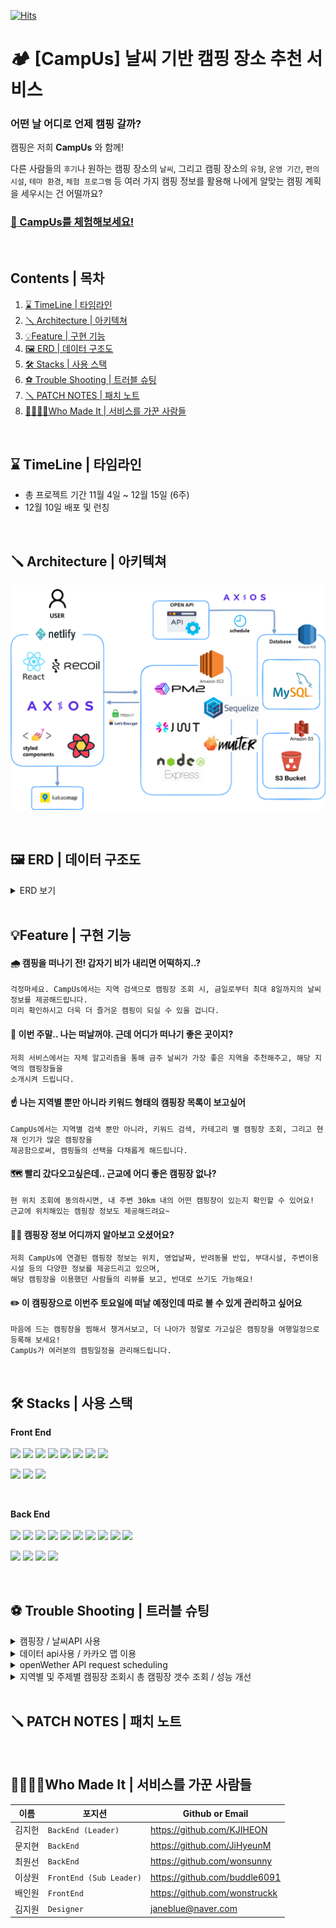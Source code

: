 [![Hits](https://hits.seeyoufarm.com/api/count/incr/badge.svg?url=https%3A%2F%2Fgithub.com%2FHH-campUs%2FcampUs_BE&count_bg=%235185A6&title_bg=%2380A3D6&icon=riseup.svg&icon_color=%23FFFFFF&title=Visitors&edge_flat=false)](https://hits.seeyoufarm.com)

# 🏕️ [CampUs] 날씨 기반 캠핑 장소 추천 서비스

### 어떤 날 어디로 언제 캠핑 갈까?

캠핑은 저희 **CampUs** 와 함께! <br>

다른 사람들의 `후기`나 원하는 캠핑 장소의 `날씨`, 그리고 캠핑 장소의 `유형`, `운영 기간`, `편의 시설`, 
`테마 환경`, `체험 프로그램` 등 여러 가지 캠핑 정보를 활용해 나에게 알맞는 캠핑 계획을 세우시는 건 어떨까요?


  
### [🚗 CampUs를 체험해보세요!](https://camp-us.co.kr/)  

<br/>

## Contents | 목차
1. [⌛ TimeLine | 타임라인](#-timeline-|-타임라인)
2. [🪛 Architecture | 아키텍쳐](#-architecture-|-아키텍쳐)
3. [💡Feature | 구현 기능](#-feature-|-구현-기능)
4. [🖼️ ERD | 데이터 구조도](#-erd-|-데이터-구조도)
5. [🛠️ Stacks | 사용 스택](#-stacks-|-사용-스택)
6. [⚽ Trouble Shooting | 트러블 슈팅](#-trouble-shooting-|-트러블-슈팅)
7. [🪛 PATCH NOTES | 패치 노트](#-patch-notes-|-패치-노트)
8. [👨‍💻👩‍💻Who Made It | 서비스를 가꾼 사람들](#-who-made-it-|-서비스를-가꾼-사람들)

<br/>


## ⌛ TimeLine | 타임라인
- 총 프로젝트 기간 11월 4일 ~ 12월 15일 (6주)
- 12월 10일 배포 및 런칭

<br/>



## 🪛 Architecture | 아키텍쳐

![title](https://github.com/HH-campUs/campUs_FE/blob/master/public/Architecture.png)   

<br/>

## 🖼️ ERD | 데이터 구조도
<details>
  <summary> ERD 보기 </summary>
  <div markdown="1">
    <img src="https://github.com/HH-campUs/campUs_FE/blob/master/public/ERD.png" alt="image">
  </div>
</details>
<br/>

## 💡Feature | 구현 기능

#### 🌧️ 캠핑을 떠나기 전! 갑자기 비가 내리면 어떡하지..?
  ```
  걱정마세요. CampUs에서는 지역 검색으로 캠핑장 조회 시, 금일로부터 최대 8일까지의 날씨 정보를 제공해드립니다. 
  미리 확인하시고 더욱 더 즐거운 캠핑이 되실 수 있을 겁니다.
  ```
#### 🤔 이번 주말.. 나는 떠날꺼야. 근데 어디가 떠나기 좋은 곳이지?
  ```
  저희 서비스에서는 자체 알고리즘을 통해 금주 날씨가 가장 좋은 지역을 추천해주고, 해당 지역의 캠핑장들을 
  소개시켜 드립니다.
  ```
#### ☝ 나는 지역별 뿐만 아니라 키워드 형태의 캠핑장 목록이 보고싶어
  ```
  CampUs에서는 지역별 검색 뿐만 아니라, 키워드 검색, 카테고리 별 캠핑장 조회, 그리고 현재 인기가 많은 캠핑장을 
  제공함으로써, 캠핑들의 선택을 다채롭게 해드립니다.
  ```
#### 🗺️ 빨리 갔다오고싶은데.. 근교에 어디 좋은 캠핑장 없나?
  ```
  현 위치 조회에 동의하시면, 내 주변 30km 내의 어떤 캠핑장이 있는지 확인할 수 있어요!
  근교에 위치해있는 캠핑장 정보도 제공해드려요~
  ```
#### 🙋‍♀️ 캠핑장 정보 어디까지 알아보고 오셨어요?
  ```
  저희 CampUs에 연결된 캠핑장 정보는 위치, 영업날짜, 반려동물 반입, 부대시설, 주변이용시설 등의 다양한 정보를 제공드리고 있으며,
  해당 캠핑장을 이용했던 사람들의 리뷰를 보고, 반대로 쓰기도 가능해요!
  ```
  
#### ✏️ 이 캠핑장으로 이번주 토요일에 떠날 예정인데 따로 볼 수 있게 관리하고 싶어요
  ```
  마음에 드는 캠핑장을 찜해서 챙겨서보고, 더 나아가 정말로 가고싶은 캠핑장을 여행일정으로 등록해 보세요! 
  CampUs가 여러분의 캠핑일정을 관리해드립니다.
  ```
<br/>


## 🛠️ Stacks | 사용 스택
**Front End**
<br/>
<br/>
<img src="https://img.shields.io/badge/TYPESCRIPT-3178C6?style=for-the-badge&logo=Typescript&logoColor=black"> <img src="https://img.shields.io/badge/REACT-61DAFB?style=for-the-badge&logo=REACT&logoColor=black"> <img src="https://img.shields.io/badge/REACT QUERY-FF4154?style=for-the-badge&logo=React Query&logoColor=white"> <img src="https://img.shields.io/badge/RECOIL-0078D4?style=for-the-badge&logo=RECOIL&logoColor=black"> <img src="https://img.shields.io/badge/STYLED-COMPONENTS-DB7093?style=for-the-badge&logo=STYLEDCOMPONENTS&logoColor=white">
<img src="https://img.shields.io/badge/CSS3-1572B6?style=for-the-badge&logo=CSS3&logoColor=white">
<img src="https://img.shields.io/badge/AXIOS-5A29E4?style=for-the-badge&logo=AXIOS&logoColor=white">
<img src="https://img.shields.io/badge/REACT ROUTER-CA4245?style=for-the-badge&logo=REACTROUTER&logoColor=white">

<img src="https://img.shields.io/badge/Github-181717?style=for-the-badge&logo=GITHUB&logoColor=white"> <img src="https://img.shields.io/badge/VISUAL STUDIO CODE-007ACC?style=for-the-badge&logo=VISUAL STUDIO CODE&logoCancel changesColor=white"> <img src="https://img.shields.io/badge/Netlify-00C7B7?style=for-the-badge&logo=NETLIFY&logoColor=white">

<br/>

**Back End**
<br/>
<br/>
<img src="https://img.shields.io/badge/TYPESCRIPT-3178C6?style=for-the-badge&logo=Typescript&logoColor=black"> <img src="https://img.shields.io/badge/NODE.JS-339933?style=for-the-badge&logo=NODE.JS&logoColor=black"> <img src="https://img.shields.io/badge/EXPRESS-000000?style=for-the-badge&logo=Express&logoColor=white"> <img src="https://img.shields.io/badge/MYSQL-4479A1?style=for-the-badge&logo=MYSQL&logoColor=white"> <img src="https://img.shields.io/badge/PM2-2B037A?style=for-the-badge&logo=PM2&logoColor=white"> <img src="https://img.shields.io/badge/NGINX-009639?style=for-the-badge&logo=NGINX&logoColor=white"> <img src="https://img.shields.io/badge/JWT-000000?style=for-the-badge&logo=JSON Web Tokens&logoColor=white">
<img src="https://img.shields.io/badge/SEQUELIZE-52B0E7?style=for-the-badge&logo=SEQUELIZE&logoColor=white">
<img src="https://img.shields.io/badge/MULTER-F46519?style=for-the-badge&logo=MULTER&logoColor=white">
<img src="https://img.shields.io/badge/AXIOS-5A29E4?style=for-the-badge&logo=AXIOS&logoColor=white">

<img src="https://img.shields.io/badge/Github-181717?style=for-the-badge&logo=GITHUB&logoColor=white"> <img src="https://img.shields.io/badge/VISUAL STUDIO CODE-007ACC?style=for-the-badge&logo=VISUAL STUDIO CODE&logoColor=white"> <img src="https://img.shields.io/badge/AMAZON EC2-ff9900?style=for-the-badge&logo=AMAZON EC2&logoColor=white"> <img src="https://img.shields.io/badge/AMAZON S3-569A31?style=for-the-badge&logo=AMAZON S3&logoColor=white">

<br/>

## ⚽ Trouble Shooting | 트러블 슈팅

<details>
  <summary> 캠핑장 / 날씨API 사용 </summary>
  <div markdown="2">
<div>

    1. 요구사항

    1) 사용가능한 캠핑장 / 날씨 api 찾기
    2) 서비스 목적에 맞는 api 선별.
    
    2. 선택지
    
    캠핑장 : 공공Data / gocamping.
    날씨 : 공공Data / openWetherAPI / accuweatherAPI
    
    3. 의견 조율/결정
    
    - 캠핑장

    공공data는 전국 캠핑장들을 관리하기 위한 데이터로 판단이 되어 goCamping api를 사용하기로 결정.
    이후 서비스 목적에 맞는 데이터들을 선별해서 사용함.
    
    - 날씨
    
    공공data의 경우 서비스 목적에 맞는 데이터라기 보다는 데이터분석에 알맞는 api로 생각이 되었음.
    (적설량, 5.0m지중온도, 풍속 품질검사 등 데이터가 예보와는 맞지 않다고 판단함)
    accuweather의 경우 예보일이 5일로 openWeather보다 상대적으로 짧아서 최종적으로 openWeatherAPI를 사용하기로 결정.
    
    해외의 api이다 보니 좌표값 설정이 서울로 지정 되어 있어 서비스에 맞게
    전국을 특별/광역시와 도로 나눈 이후 좌표값설정을 통하여 지역에 맞는 날씨와 필요한 데이터 api를 가져옴
    또한 apiCall이 하루 1000건으로 제한이 되어 있어, 프론트에서 계속 호출하는 것이 아닌
    백엔드 서버에 api정보들을 담아서 FE는 BE로 api호출을 하고, BE는 지정된 시간에 api호출을 하여 효율적으로 운영 함.
</div>
  </div>
</details>

<details>
  <summary> 데이터 api사용 / 카카오 맵 이용 </summary>
  <div markdown="3">
<div>

     1. 문제상황

    카카오맵 사용시 X,Y좌표에 캠핑장 좌표가 담기지 않는 에러가 발생함.

    2. 문제해결과정

    1 ) useEffect로 카카오맵이 실행을 하다 보니, 백엔드에서 좌표값을 받아서 변수로 
        처리해 준다 하여도 맵component는 Mount되어 있기 때문에 맵이 동작하지 않는다고 판단.
    2 ) useEffect외부에서 변수(X,Y)가 바뀔때마다 재 랜더링을 할수 있도록 의존성배열에
        변수 값 추가 및 일정기간 이후에 다시 동작하도록 setTimeout함수 구현.
    3 ) 그럼에도 불구하고 동작하지 않고 똑같은 문제가 발생함.
    4 ) 맵component의 좌표 값에 하드코딩으로 숫자를 넣어주면 잘 동작한다는 것을 확인 한 후, 백엔드에서 받아오는 api데이터를 확인 함.
    
    5-1 ) 프론트 : 데이터를 한번에 받아오는 것이 아닌 한번 받아온 데이터를 다시 변수에 담은 후 사용하여 undefined에러가 발생하게 되었고 경로도 맞지 않음을 확인.
    5-2 )백엔드 : 경로 수정이 되었으나 프론트와 소통을 하지 못한 문제가 있었음을 확인.
    6 ) 데이터 경로 수정하여 맵 구현 

    3. 의견조율 및 결정

    1 ) 프론트 에서는 가능하면 데이터를 2중으로 받아오지 않도록 하기로 함.
    2 ) 백엔드 에서는 사소한 경로변경도 소통 후 수정하기로 함.
</div>
  </div>
</details>
<details>
  <summary> openWether API request scheduling</summary>
  <div markdown="4">
<div>

    1. 문제상황
    날씨정보 특성상 데이터가 자주 변동되므로, 사람이 접속하지 않는 시간에 요청을
    보내는것은 관리와 운영에 있어 효율이 좋지 못하기 때문에 자동화의 필요성을 느낌

    2. 선택지 및 의견조율

    1) node-cron
    2) node-schedule
  
    3. 결과
    두 라이브러리는 기능은 비슷하지만 node-schedule은 유지 보수 인원이 많고 object-literal 문법을 사용해서 코드의 가독성이 높이 때문에 선택
    시간 : 매일 0시마다 openWether API에 요청을 보내 데이터 관리
  
</div>
   </div>
</details>

<details>
  <summary> 지역별 및 주제별 캠핑장 조회시 총 캠핑장 갯수 조회 / 성능 개선</summary>
  <div markdown="5">
<div>

    1. 요구사항

    doNm:도이름, numOfRows : 한 페이지에 들어갈 갯수, pageNo : 페이지 숫자, sort : 정렬 값

    지역별 및 주제별 캠핑장 조회시 doNm, numOfRows, pageNo, sort의 값을 받아 
    디비에 접근하여 해당 컬럼의 모든 캠핑장의 숫자와 페이지네이션해서 캠핑장의 정보를 보내준다.

     2. 문제상황

    Pagination을 통해 캠핑장 조회를 하게 되는데,
    이때 조회되는 총 캠핑장 개수를 구하기 위해서는 
    조회 + limit, offset 코드에서 중복되는 조회 코드만 작성하여 총 개수를 구해야 한다.
    이렇게 되면 코드가 중복되고, 퍼포먼스가 느려지는 문제가 발생한다.

    3. 선택지 

    1) SQL 쿼리문을 사용하여 조회 쿼리문과, Pagination 쿼리문을 나누어 구현한다. 
    2) Sequelize ORM을 사용하여 조회 코드와 Pagination이 들어간 조회 코드를 중복되게 구현한다

    4 . 의견 조율

    1번) MySQL 쿼리문을 전체조회,페이지네이션 코드를 나누어 작성하여 총 갯수를 조회 할 때는 전체 조회 쿼리문 사용, 페이지네이션을 구현 할 때는 두개의 쿼리문을 합쳐서 사용

    2번) 시퀄라이즈 ORM으로 op.like로 전체조회와,페이지네이션 코드를 나누어서 구현
   
    5. 의견 결정 
  
    SQL 쿼리문 사용하여 조회 쿼리문과, Pagination 쿼리문을 나누어 구현하는 방법이 있다.  
    두 개의 방법을 적용해본결과 ORM으로 조회하게 될 시데이터베이스에 접근 할 때 코드가 불필요하게 길어지게 되면서 
    속도가 저하되는 것을 알게 되었고 부하테스트를 해봤을 때  요청 처리 속도를 보면
    ORM을 사용했을 때 최대값이 179.3ms이었던 것이 쿼리문을 사용하면 66ms로 113ms정도 단축 되었고 평균치도 5ms 정도 단축된 것을 확인하여 SQLQuery를 선택하여 진행하였다.
  

</div>
 </div>
</details>
<br/>

## 🪛 PATCH NOTES | 패치 노트



<br/>

## 👨‍💻👩‍💻Who Made It | 서비스를 가꾼 사람들
|이름|포지션|Github or Email|
|------|---|----------|
|김지헌|`BackEnd (Leader)`|https://github.com/KJIHEON|
|문지현|`BackEnd`|https://github.com/JiHyeunM|
|최원선|`BackEnd`|https://github.com/wonsunny|
|이상원|`FrontEnd (Sub Leader)`|https://github.com/buddle6091|
|배인원|`FrontEnd`|https://github.com/wonstruckk|
|김지원|`Designer`|janeblue@naver.com|
